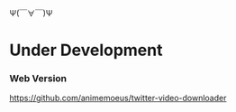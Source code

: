 Ψ(￣∀￣)Ψ

# Under Development

### Web Version
https://github.com/animemoeus/twitter-video-downloader
